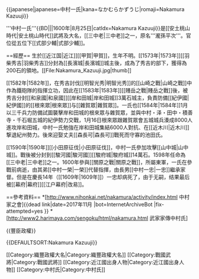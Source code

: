 {{japanese|japanese=中村一氏|kana=なかむらかずうじ|romaji=Nakamura Kazuuji}}

'''中村一氏'''{{BD|||1600年|8月25日|catIdx=Nakamura Kazuuji}}是[[安土桃山時代|安土桃山時代]]武將及大名，[[三中老|三中老]]之一，原名'''瀧孫平次'''。官位從五位下[[式部少輔|式部少輔]]。

==經歷==
生於[[近江国|近江]][[甲賀|甲賀]]，生年不明。[[1573年|1573年]][[羽柴秀吉|羽柴秀吉]]分封為[[長濱城|長濱城]]城主後，成為了秀吉的部下，獲得為200石的領地。[[File:Nakamura_Kazuuji.jpg|thumb]]

[[1582年|1582年]]，在秀吉討伐[[明智光秀|明智光秀]]的[[山崎之戰|山崎之戰]]中作為鐵砲隊的指揮立功，因此在[[1583年|1583年]][[賤岳之戰|賤岳之戰]]後，被秀吉分封[[和泉國|和泉國]][[岸和田城|岸和田城]]3萬石城主，負責防備[[紀伊國|紀伊國]]的[[根來眾|根來眾]]与[[雜賀眾|雜賀眾]]。一氏也[[1584年|1584年]]1月以三千兵力防備試圖襲擊岸和田城的根來眾与雜賀眾，並與中村・泽・田中・積善寺・千石堀五城的紀伊勢力交戰，1月16日根來眾跟雜賀眾會五城城兵湊成8000人進攻岸和田城，中村一氏勉強在岸和田城集結6000人對抗、在[[近木川|近木川]]撃退紀州勢力。後來迎娶丈夫[[森長可|森長可]]戰死而守寡的池田氏。

[[1590年|1590年]][[小田原征伐|小田原征伐]]，中村一氏參加攻擊[[山中城|山中城]]。戰後被分封到[[駿河國|駿河國]][[駿府城|駿府城]]14萬石。1598年任命為[[三中老|三中老]]之一。1600年參與[[關原之戰|關原之戰]]，所屬東軍，一氏在參戰前病逝，由其弟[[中村一榮|一榮]]代替指揮，由長男[[中村一忠|一忠]]繼承家督。但是在慶長14年（[[1609年|1609年]]）一忠却病死了，由于无嗣，结果最后被[[幕府|幕府]][[江户幕府|改易]]。

==參考資料==
*[http://www.nihonkai.net/nakamura/activity/index.html 中村家之會]{{dead link|date=2017年11月 |bot=InternetArchiveBot |fix-attempted=yes }}
*[http://www2.harimaya.com/sengoku/html/nakamura.html 武家家傳中村氏]

{{豐臣政權}}

{{DEFAULTSORT:Nakamura Kazuuji}}

[[Category:織豐政權大名|Category:織豐政權大名]]
[[Category:戰國武將|Category:戰國武將]]
[[Category:近江國出身人物|Category:近江國出身人物]]
[[Category:中村氏|Category:中村氏]]